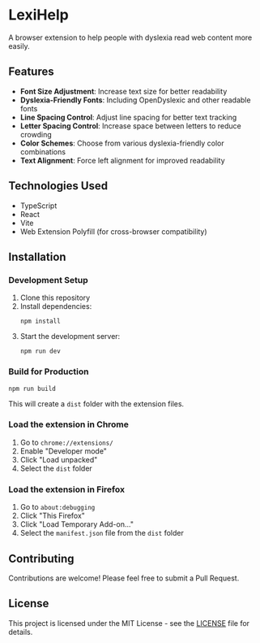 # LexiHelp

A browser extension to help people with dyslexia read web content more easily.

## Features

- **Font Size Adjustment**: Increase text size for better readability
- **Dyslexia-Friendly Fonts**: Including OpenDyslexic and other readable fonts
- **Line Spacing Control**: Adjust line spacing for better text tracking
- **Letter Spacing Control**: Increase space between letters to reduce crowding
- **Color Schemes**: Choose from various dyslexia-friendly color combinations
- **Text Alignment**: Force left alignment for improved readability

## Technologies Used

- TypeScript
- React
- Vite
- Web Extension Polyfill (for cross-browser compatibility)

## Installation

### Development Setup

1. Clone this repository
2. Install dependencies:
   ```
   npm install
   ```
3. Start the development server:
   ```
   npm run dev
   ```

### Build for Production

```
npm run build
```

This will create a `dist` folder with the extension files.

### Load the extension in Chrome

1. Go to `chrome://extensions/`
2. Enable "Developer mode"
3. Click "Load unpacked"
4. Select the `dist` folder

### Load the extension in Firefox

1. Go to `about:debugging`
2. Click "This Firefox"
3. Click "Load Temporary Add-on..."
4. Select the `manifest.json` file from the `dist` folder

## Contributing

Contributions are welcome! Please feel free to submit a Pull Request.

## License

This project is licensed under the MIT License - see the [LICENSE](LICENSE) file for details.

